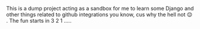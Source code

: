 This is a dump project acting as a sandbox for me to learn some Django and other things related to github integrations you know, cus why the hell not 😌 . The fun starts in 3 2 1 .....
